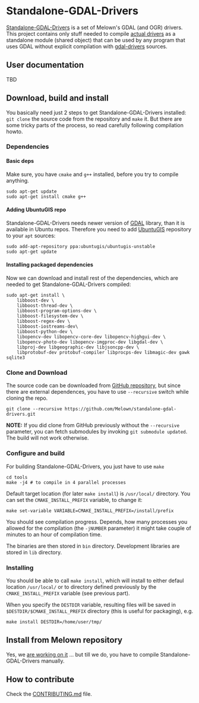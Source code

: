 # Standalone-GDAL-Drivers

[Standalone-GDAL-Drivers](https://github.com/melown/standalone-gdal-drivers) is
a set of Melown's GDAL (and OGR) drivers. This project contains only stuff
needed to compile [actual drivers](https://github.com/melown/gdal-drivers) as a
standalone module (shared object) that can be used by any program that uses GDAL
without explicit compilation with
[gdal-drivers](https://github.com/melown/gdal-drivers) sources.

## User documentation

TBD

## Download, build and install

You basically need just 2 steps to get Standalone-GDAL-Drivers installed: `git clone` the
source code from the repository and `make` it. But there are some tricky parts
of the process, so read carefully following compilation howto.

### Dependencies

#### Basic deps

Make sure, you have `cmake` and `g++` installed, before you try to compile
anything.

```
sudo apt-get update
sudo apt-get install cmake g++
```

#### Adding UbuntuGIS repo

Standalone-GDAL-Drivers needs newer version of [GDAL](http://gdal.org) library,
than it is available in Ubuntu repos. Therefore you need to add
[UbuntuGIS](https://wiki.ubuntu.com/UbuntuGIS) repository to your `apt` sources:

```
sudo add-apt-repository ppa:ubuntugis/ubuntugis-unstable
sudo apt-get update
```

#### Installing packaged dependencies

Now we can download and install rest of the dependencies, which are needed to
get Standalone-GDAL-Drivers compiled:

```
sudo apt-get install \
    libboost-dev \
    libboost-thread-dev \
    libboost-program-options-dev \
    libboost-filesystem-dev \
    libboost-regex-dev \
    libboost-iostreams-dev\
    libboost-python-dev \
    libopencv-dev libopencv-core-dev libopencv-highgui-dev \
    libopencv-photo-dev libopencv-imgproc-dev libgdal-dev \
    libproj-dev libgeographic-dev libjsoncpp-dev \
    libprotobuf-dev protobuf-compiler libprocps-dev libmagic-dev gawk sqlite3
```

### Clone and Download

The source code can be downloaded from
[GitHub repository](https://github.com/melown/standalone-gdal-drivers), but since there are
external dependences, you have to use `--recursive` switch while cloning the
repo.


```
git clone --recursive https://github.com/Melown/standalone-gdal-drivers.git
```

**NOTE:** If you did clone from GitHub previously without the `--recursive`
parameter, you can fetch submodules by invoking `git submodule updated`. The
build will not work otherwise.


### Configure and build

For building Standalone-GDAL-Drivers, you just have to use ``make``

```
cd tools
make -j4 # to compile in 4 parallel processes
```

Default target location (for later `make install`) is `/usr/local/` directory.
You can set the `CMAKE_INSTALL_PREFIX` variable, to change it:

```
make set-variable VARIABLE=CMAKE_INSTALL_PREFIX=/install/prefix
```

You should see compilation progress. Depends, how many processes you allowed for
the compilation (the `-jNUMBER` parameter) it might take couple of minutes to an
hour of compilation time.

The binaries are then stored in `bin` directory. Development libraries are
stored in `lib` directory.

### Installing

You should be able to call `make install`, which will install to either defaul
location `/usr/local/` or to directory defined previously by the
`CMAKE_INSTALL_PREFIX` variable (see previous part).

When you specify the `DESTDIR` variable, resulting files will be saved in
`$DESTDIR/$CMAKE_INSTALL_PREFIX` directory (this is useful for packaging), e.g.

```
make install DESTDIR=/home/user/tmp/
```

## Install from Melown repository

Yes, we [are working on it](https://github.com/Melown/vts-mapproxy/issues/3) ...
but till we do, you have to compile Standalone-GDAL-Drivers manually.

## How to contribute

Check the [CONTRIBUTING.md](CONTRIBUTING.md) file.
